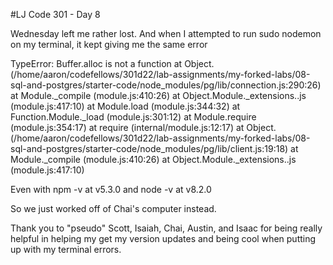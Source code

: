 #LJ Code 301 - Day 8

Wednesday left me rather lost. And when I attempted to run sudo nodemon on my terminal, it kept giving me the same error

TypeError: Buffer.alloc is not a function
    at Object.<anonymous> (/home/aaron/codefellows/301d22/lab-assignments/my-forked-labs/08-sql-and-postgres/starter-code/node_modules/pg/lib/connection.js:290:26)
    at Module._compile (module.js:410:26)
    at Object.Module._extensions..js (module.js:417:10)
    at Module.load (module.js:344:32)
    at Function.Module._load (module.js:301:12)
    at Module.require (module.js:354:17)
    at require (internal/module.js:12:17)
    at Object.<anonymous> (/home/aaron/codefellows/301d22/lab-assignments/my-forked-labs/08-sql-and-postgres/starter-code/node_modules/pg/lib/client.js:19:18)
    at Module._compile (module.js:410:26)
    at Object.Module._extensions..js (module.js:417:10)

Even with npm -v at v5.3.0
and node -v at v8.2.0

So we just worked off of Chai's computer instead.

Thank you to "pseudo" Scott, Isaiah, Chai, Austin, and Isaac for being really helpful in helping my get my version updates and being cool when putting up with my terminal errors.
